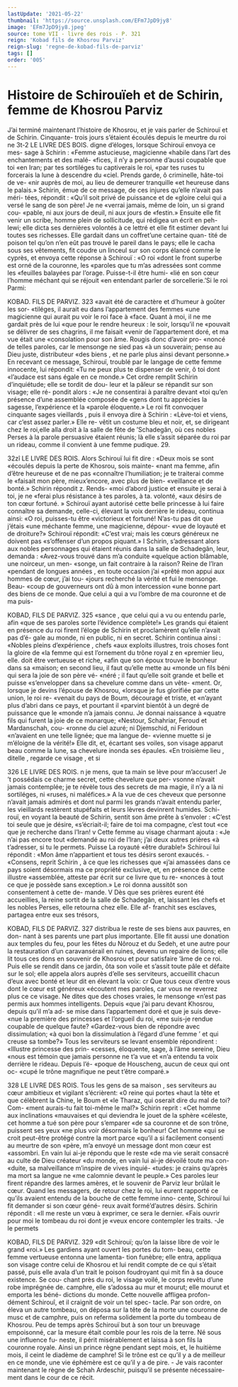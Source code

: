 ```yaml
---
lastUpdate: '2021-05-22'
thumbnail: 'https://source.unsplash.com/EFm7JpD9jy8'
image: 'EFm7JpD9jy8.jpeg'
source: tome VII - livre des rois - P. 321
reign: 'Kobad fils de Khosrou Parviz'
reign-slug: 'regne-de-kobad-fils-de-parviz'
tags: []
order: '005'
---
```


# Histoire de Schirouïeh et de Schirin, femme de Khosrou Parviz

J’ai terminé maintenant l’histoire de Khosrou, et
je vais parler de Schirouï et de Schirin. Cinquante- trois jours s’étaient écoulés depuis le meurtre du roi
ne
3t-2 LE LIVRE DES BOIS.
digne d’éloges, lorsque Schirouï envoya ce mes-
sage à Schirin : «Femme astucieuse, magicienne «habile dans l’art des enchantements et des malé- «fices, il n’y a personne d’aussi coupable que toi
«en Iran; par tes sortiléges tu captiverais le roi, «par tes ruses tu forcerais la lune à descendre du «ciel. Prends garde, ô criminelle, hâte-toi de ve- «nir auprès de moi, au lieu de demeurer tranquille «et heureuse dans le palais.» Schirin, émue de
ce message, de ces injures qu’elle n’avait pas méri-
tées, répondit : «Qu’il soit privé de puissance et de
«gloire celui qui a versé le sang de son père! Je ne «verrai jamais, même de loin, un si grand cou- «pable, ni aux jours de deuil, ni aux jours de «festin.» Ensuite elle fit venir un scribe, homme plein de sollicitude, qui rédigea un écrit en peh- lewi; elle dicta ses dernières volontés à ce lettré et
elle fit estimer devant lui toutes ses richesses.
Elle gardait dans un coffret’une certaine quan- tité de poison tel qu’on n’en eût pas trouvé le pareil
dans le pays; elle le cacha sous ses vêtements, fit coudre un linceul sur son corps élancé comme le cyprès, et envoya cette réponse à Schirouï : «O roi
«dont le front superbe est orné de la couronne, les «paroles que tu m’as adressées sont comme les «feuilles balayées par l’orage. Puisse-t-il être humi-
«lié en son cœur l’homme méchant qui se réjouit
«en entendant parler de sorcellerie.’Si le roi Parmi:

KOBAD. FILS DE PARVIZ. 323 «avait été de caractère et d’humeur à goûter les sor-
«tiléges, il aurait eu dans l’appartement des femmes «une magicienne qui aurait pu voir le roi face à «face. Quant à moi, il ne me gardait près de lui «que pour le rendre heureux : le soir, lorsqu’il ne «pouvait se délivrer de ses chagrins, il me faisait «venir de l’appartement doré, et ma vue était une «consolation pour son âme. Rougis donc d’avoir pro- «noncé de telles paroles, car le mensonge ne sied pas «à un souverain; pense au Dieu juste, distributeur «des biens , et ne parle plus ainsi devant personne.» En recevant ce message, Schirouï, troublé par le langage de cette femme innocente, lui répondit: «Tu ne peux plus te dispenser de venir, ô toi dont «l’audace est sans égale en ce monde.» Cet ordre remplit Schirin d’inquiétude; elle se tordit de dou- leur et la pâleur se répandit sur son visage; elle ré-
pondit alors : «Je ne consentirai à paraître devant
«toi qu’en présence d’une assemblée composée de
«gens dont tu apprécies la sagesse, l’expérience et la
«parole éloquente.» Le roi fit convoquer cinquante sages vieillards , puis il envoya dire à Schirin : «Lève-toi et viens, car c’est assez parler.» Elle re-
vêtit un costume bleu et noir, et, se dirigeant chez le roi,elle alla droit à la salle de fête de ’Schadegân,
où ces nobles Perses à la parole persuasive étaient réunis; là elle s’assit séparée du roi par un rideau,
comme il convient à une femme pudique. 29.

32zî LE LIVRE DES ROIS.
Alors Schirouï lui fit dire : «Deux mois se sont
«écoulés depuis la perte de Khosrou, sois mainte-
«nant ma femme, afin d’être heureuse et de ne pas
«connaître l’humiliation; je te traiterai comme le
«faisait mon père, mieux’encore, avec plus de bien-
«veillance et de bonté.» Schirin répondit z. Rends-
«moi d’abord justice et ensuite je serai à toi, je ne
«ferai plus résistance à tes paroles, à ta. volonté,
«aux désirs de ton cœur fortuné. » Schirouï ayant
autorisé cette belle princesse à lui faire connaître
sa demande, celle-ci, élevant la voix derrière le
rideau, continua ainsi: «O roi, puisses-tu être «victorieux et fortuné! N’as-tu pas dit que j’étais
«une méchante femme, une magicienne, dépour- «vue de loyauté et de droiture?» Schirouï répondit: «C’est vrai; mais les cœurs généreux ne doivent pas «s’offenser d’un propos piquant.» I
Schirin, s’adressant alors aux nobles personnages qui étaient réunis dans la salle de Schadegân, leur, demanda : «Avez-vous trouvé dans m’a conduite «quelque action blâmable, une noirceur, un men- «songe, un fait contraire à la raison? Reine de l’lran «pendant de longues années , en toute occasion j’ai «prêté mon appui aux hommes de cœur, j’ai tou-
«jours recherché la vérité et fui le mensonge. Beau- «coup de gouverneurs ont dû à mon intercession «une bonne part des biens de ce monde. Que celui a qui a vu l’ombre de ma couronne et de ma puis-

KOBAD, FILS DE PARVIZ. 325 «sance , que celui qui a vu ou entendu parle, afin «que de ses paroles sorte l’évidence complète!» Les
grands qui étaient en présence du roi firent l’éloge
de Schirin et proclamèrent qu’elle n’avait pas d’é-
gale au monde, ni en public, ni en secret. Schirin continua ainsi : «Nobles pleins d’expérience , chefs
«aux exploits illustres, trois choses font la gloire de «la femme qui est l’ornement du trône royal z en «premier lieu, elle. doit être vertueuse et riche, «afin que son époux trouve le bonheur dans sa «maison; en second lieu, il faut qu’elle mette au «monde un fils béni qui sera la joie de son père vé-
«néré ; il faut qu’elle soit grande et belle et puisse «s’envelopper dans sa chevelure comme dans un vête- «ment. Or, lorsque je devins l’épouse de Khosrou, «lorsque je fus glorifiée par cette union, le roi re- «venait du pays de Boum, découragé et triste, et «n’ayant plus d’abri dans ce pays, et pourtant il «parvint bientôt à un degré de puissance que le «monde n’a jamais connu. Je donnai naissance à «quatre fils qui furent la joie de ce monarque; «Nestour, Schahriar, Feroud et Mardanschah, cou- «ronne du ciel azuré; ni Djemschid, ni Feridoun «n’avaient en une telle lignée; que ma langue de- «vienne muette si je m’éloigne de la vérité!» Elle
dit, et, écartant ses voiles, son visage apparut beau comme la lune, sa chevelure inonda ses épaules. «En troisième lieu , ditelle , regarde ce visage , et si

326 LE LIVRE DES ROIS.
n je mens, que ta main se lève pour m’accuser! Je ’t possédais ce charme secret, cette chevelure que per- vsonne n’avait jamais contemplée; je te révèle tous
des secrets de ma magie, il n’y a là ni sortiléges, ni «ruses, ni maléfices.» A la vue de ces cheveux que personne n’avait jamais admirés et dont nul parmi les grands n’avait entendu parler, les vieillards restèrent stupéfaits et leurs lèvres devinrent humides. Schi- rouï, en voyant la beauté de Schirin, sentit son âme prête à s’envoler : «C’est toi seule que je désire, «s’écriait-il; faire de toi ma compagne, c’est tout
«ce que je recherche dans l’Iran! v Cette femme au visage charmant ajouta : «Je n’ai pas encore tout
«demandé au roi de l’lran; j’ai deux autres prières «à t’adresser, si tu le permets. Puisse La royauté «être durable!» Schirouï lui répondit : «Mon âme
n’appartient et tous tes désirs seront exaucés. - «Consens, reprit Schirin , à ce que les richesses que «j’ai amassées dans ce pays soient désormais ma
ce propriété exclusive, et, en présence de cette illustre «assemblée, atteste par écrit sur ce livre que tu re- «nonces à tout ce que je possède sans exception.» Le roi donna aussitôt son consentement à cette de-
mande. V
Dès que ses prières eurent été accueillies, la reine
sortit de la salle de Schadegân, et, laissant les chefs et les nobles Perses, elle retourna chez elle. Elle af- franchit ses esclaves, partagea entre eux ses trésors,

KOBAD, FILS DE PARVIZ. 327 distribua le reste de ses biens aux pauvres, en don- nant à ses parents une part plus importante. Elle fit aussi une donation aux temples du feu, pour les fêtes du Nôrouz et du Sedeh, et une autre pour la restauration d’un caravansérail en ruines, devenu un
repaire de lions; elle lit tous ces dons en souvenir de Khosrou et pour satisfaire ’âme de ce roi.
Puis elle se rendit dans ce jardin, ôta son voile et s’assit toute pâle et défaite sur le sol; elle appela
alors auprès d’elle ses serviteurs, accueillit chacun d’eux avec bonté et leur dit en élevant la voix:
cr Que tous ceux d’entre vous dont le cœur est généreux
«écoutent mes paroles, car vous ne reverrez plus ce
ce visage. Ne dites que des choses vraies, le mensonge «n’est pas permis aux hommes intelligents. Depuis
«que j’ai paru devant Khosrou, depuis qu’il m’a ad-
se mise dans l’appartement doré et que je suis deve-
«nue la première des princesses et l’orgueil du roi,
«me suis-je rendue coupable de quelque faute? «Gardez-vous bien de répondre avec dissimulation;
«à quoi bon la dissimulation à l’égard d’une femme
’ et qui creuse sa tombe?» Tous les serviteurs se levant ensemble répondirent : «Illustre princesse des prin- «cesses, éloquente, sage, à l’âme sereine, Dieu
«nous est témoin que jamais personne ne t’a vue et «n’a entendu ta voix derrière le rideau. Depuis l’é-
«poque de Houscheng, aucun de ceux qui ont oc- «cupé le trône magnifique ne peut t’être comparé.»

328 LE LIVRE DES ROIS.
Tous les gens de sa maison , ses serviteurs au cœur ambitieux et vigilant s’écrièrent: «0 reine qui portes
«haut la tête et que célèbrent la Chine, le Boum et
«le Tharaz, qui oserait dire du mal de toi? Com- «ment aurais-tu fait toi-même le mal?»
Schirin reprit : «Cet homme aux inclinations «mauvaises et qui deviendra le jouet de la sphère «céleste, cet homme a tué son père pour s’emparer
«de sa couronne et de son trône, puissent ses yeux «ne plus voir désormais le bonheur! Cet homme «qui se croit peut-être protégé contre la mort parce «qu’il a si facilement consenti au meurtre de son «père, m’a envoyé un message dont mon cœur est «assombri. En vain lui ai-je répondu que le reste «de ma vie serait consacré au culte de Dieu créateur
«du monde, en vain lui ai-je dévoilé toute ma con- «duite, sa malveillance m’inspire de vives inquié- «tudes: je crains qu’après ma mort sa langue ne
«me calomnie devant le peuple.» Ces paroles leur firent répandre des larmes amères, et le souvenir de Parviz leur brûlait le cœur. Quand les messagers,
de retour chez le roi, lui eurent rapporté ce qu’ils avaient entendu de la bouche de cette femme inno- cente, Schirouï lui fit demander si son cœur géné-
reux avait formé’d’autres désirs. Schirin répondit :
«Il me reste un vœu à exprimer, ce sera le dernier. «Fais ouvrir pour moi le tombeau du roi dont je «veux encore contempler les traits. -Je le permets

KOBAD, FILS DE PARVIZ. 329 «dit Schirouï; qu’on la laisse libre de voir le grand
«roi.» Les gardiens ayant ouvert les portes du tom- beau, cette femme vertueuse entonna une lamenta- tion funèbre; elle entra, appliqua son visage contre celui de Khosrou et lui rendit compte de ce qui s’était passé, puis elle avala d’un trait le poison
foudroyant qui mit fin à sa douce existence. Se cou- chant près du roi, le visage voilé, le corps revêtu
d’une robe imprégnée de. camphre, elle s’adossa au
mur et mourut; elle mourut et emporta les béné- dictions du monde. Cette nouvelle affligea profon- dément Schirouî, et il craignit de voir un tel spec- tacle. Par son ordre, on éleva un autre tombeau, on
déposa sur la tête de la morte une couronne de musc et de camphre, puis on referma solidement la porte du tombeau de Khosrou.
Peu de temps après Schirouï but à son tour un breuvage empoisonné, car la mesure était comble pour les rois de la terre. Né sous une influence fu- neste, il périt misérablement et laissa à son fils la couronne royale. Ainsi un prince règne pendant sept mois, et, le huitième mois, il ceint le diadème de camphre! Si le trône est ce qu’il y a de meilleur
en ce monde, une vie éphémère est ce qu’il y a de
pire. - Je vais raconter maintenant le règne de Schah Ardeschir, puisqu’il se présente nécessaire-
ment dans le cour de ce récit.
